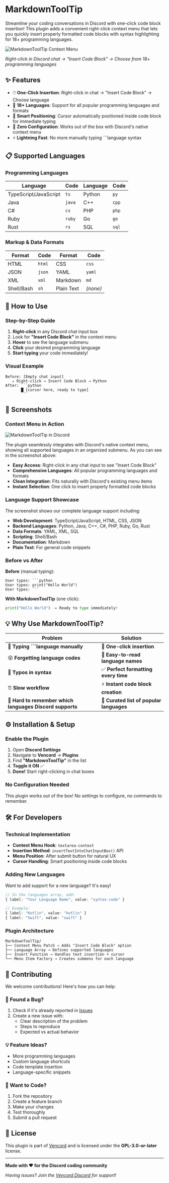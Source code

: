# MarkdownToolTip

Streamline your coding conversations in Discord with one-click code block insertion! This plugin adds a convenient right-click context menu that lets you quickly insert properly formatted code blocks with syntax highlighting for 18+ programming languages.

![MarkdownToolTip Context Menu](https://cdn.discordapp.com/attachments/1308798585902727303/1378550958098874468/image.png?ex=683d0320&is=683bb1a0&hm=a69aa5aafddc9dabffe159ebbfe56aa5a3d4a48e27836a060212c68d29a657e1&)

*Right-click in Discord chat → "Insert Code Block" → Choose from 18+ programming languages*

## ✨ Features

- 🖱️ **One-Click Insertion**: Right-click in chat → "Insert Code Block" → Choose language
- 🎨 **18+ Languages**: Support for all popular programming languages and formats
- 🎯 **Smart Positioning**: Cursor automatically positioned inside code block for immediate typing
- 🔧 **Zero Configuration**: Works out of the box with Discord's native context menu
- ⚡ **Lightning Fast**: No more manually typing \`\`\`language syntax

## 📋 Supported Languages

### Programming Languages
| Language | Code | Language | Code |
|----------|------|----------|------|
| TypeScript/JavaScript | `ts` | Python | `py` |
| Java | `java` | C++ | `cpp` |
| C# | `cs` | PHP | `php` |
| Ruby | `ruby` | Go | `go` |
| Rust | `rs` | SQL | `sql` |

### Markup & Data Formats
| Format | Code | Format | Code |
|--------|------|--------|------|
| HTML | `html` | CSS | `css` |
| JSON | `json` | YAML | `yaml` |
| XML | `xml` | Markdown | `md` |
| Shell/Bash | `sh` | Plain Text | _(none)_ |

## 🚀 How to Use

### Step-by-Step Guide

1. **Right-click** in any Discord chat input box
2. Look for **"Insert Code Block"** in the context menu
3. **Hover** to see the language submenu
4. **Click** your desired programming language
5. **Start typing** your code immediately!

### Visual Example

```
Before: [Empty chat input]
   ↓ Right-click → Insert Code Block → Python
After: ```python
       █ [cursor here, ready to type]
       ```
```

## 📸 Screenshots

### Context Menu in Action

![MarkdownToolTip in Discord](https://github.com/user-attachments/assets/markdowntooltip-context-menu.png)

The plugin seamlessly integrates with Discord's native context menu, showing all supported languages in an organized submenu. As you can see in the screenshot above:

- **Easy Access**: Right-click in any chat input to see "Insert Code Block"
- **Comprehensive Languages**: All popular programming languages and formats
- **Clean Integration**: Fits naturally with Discord's existing menu items
- **Instant Selection**: One click to insert properly formatted code blocks

### Language Support Showcase
The screenshot shows our complete language support including:
- **Web Development**: TypeScript/JavaScript, HTML, CSS, JSON
- **Backend Languages**: Python, Java, C++, C#, PHP, Ruby, Go, Rust
- **Data Formats**: YAML, XML, SQL
- **Scripting**: Shell/Bash
- **Documentation**: Markdown
- **Plain Text**: For general code snippets

### Before vs After
**Before** (manual typing):
```
User types: ```python
User types: print("Hello World")
User types: ```
```

**With MarkdownToolTip** (one click):
```python
print("Hello World")  ← Ready to type immediately!
```

## 💡 Why Use MarkdownToolTip?

| Problem | Solution |
|---------|----------|
| 😤 **Typing \`\`\`language manually** | 🎯 **One-click insertion** |
| 😵 **Forgetting language codes** | 📝 **Easy-to-read language names** |
| 🐛 **Typos in syntax** | ✅ **Perfect formatting every time** |
| ⏰ **Slow workflow** | ⚡ **Instant code block creation** |
| 🤔 **Hard to remember which languages Discord supports** | 🎨 **Curated list of popular languages** |

## ⚙️ Installation & Setup

### Enable the Plugin
1. Open **Discord Settings**
2. Navigate to **Vencord** → **Plugins**
3. Find **"MarkdownToolTip"** in the list
4. **Toggle it ON** ✅
5. **Done!** Start right-clicking in chat boxes

### No Configuration Needed
This plugin works out of the box! No settings to configure, no commands to remember.

## 🛠️ For Developers

### Technical Implementation
- **Context Menu Hook**: `textarea-context`
- **Insertion Method**: `insertTextIntoChatInputBox()` API
- **Menu Position**: After submit button for natural UX
- **Cursor Handling**: Smart positioning inside code blocks

### Adding New Languages
Want to add support for a new language? It's easy!

```typescript
// In the languages array, add:
{ label: "Your Language Name", value: "syntax-code" }

// Example:
{ label: "Kotlin", value: "kotlin" }
{ label: "Swift", value: "swift" }
```

### Plugin Architecture
```
MarkdownToolTip/
├── Context Menu Patch → Adds "Insert Code Block" option
├── Language Array → Defines supported languages  
├── Insert Function → Handles text insertion + cursor
└── Menu Item Factory → Creates submenu for each language
```

## 🤝 Contributing

We welcome contributions! Here's how you can help:

### 🐛 Found a Bug?
1. Check if it's already reported in [Issues](https://github.com/Vendicated/Vencord/issues)
2. Create a new issue with:
   - Clear description of the problem
   - Steps to reproduce
   - Expected vs actual behavior

### 💡 Feature Ideas?
- More programming languages
- Custom language shortcuts
- Code template insertion
- Language-specific snippets

### 🔧 Want to Code?
1. Fork the repository
2. Create a feature branch
3. Make your changes
4. Test thoroughly
5. Submit a pull request

## 📄 License

This plugin is part of [Vencord](https://github.com/Vendicated/Vencord) and is licensed under the **GPL-3.0-or-later** license.

---

**Made with ❤️ for the Discord coding community**

*Having issues? Join the [Vencord Discord](https://discord.gg/D9uwnFQcqe) for support!*

